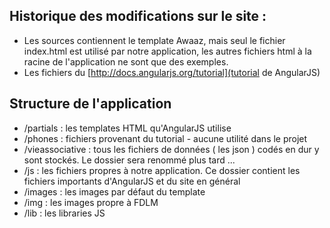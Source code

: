 ## Historique des modifications sur le site :

* Les sources contiennent le template Awaaz, mais seul le fichier index.html est utilisé par notre application, les autres fichiers html à la racine de l'application ne sont que des exemples.
* Les fichiers du [http://docs.angularjs.org/tutorial](tutorial de AngularJS)


## Structure de l'application

* /partials : les templates HTML qu'AngularJS utilise
* /phones : fichiers provenant du tutorial - aucune utilité dans le projet
* /vieassociative : tous les fichiers de données ( les json ) codés en dur y sont stockés. Le dossier sera renommé plus tard ...
* /js : les fichiers propres à notre application. Ce dossier contient les fichiers importants d'AngularJS et du site en général
* /images : les images par défaut du template
* /img : les images propre à FDLM
* /lib : les libraries JS
